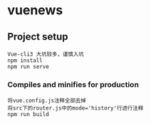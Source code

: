 # vuenews

## Project setup
```
Vue-cli3 大坑较多，谨慎入坑
npm install
npm run serve
```

### Compiles and minifies for production
```
将vue.config.js注释全部去掉
将src下的router.js中的mode='history'行进行注释
npm run build
```
